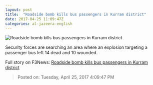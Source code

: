 ```yaml
---
layout: post
title:  "Roadside bomb kills bus passengers in Kurram district"
date: 2017-04-25 11:09:47Z
categories: al-jazeera-english
---
```


![Roadside bomb kills bus passengers in Kurram district](http://www.aljazeera.com/mritems/Images/2012/2/17/201221711534267580_20.jpg)

Security forces are searching an area where an explosion targeting a passenger bus left 14 dead and 10 wounded.


Full story on F3News: [Roadside bomb kills bus passengers in Kurram district](http://www.f3nws.com/n/4UzbcE)

> Posted on: Tuesday, April 25, 2017 4:09:47 PM
